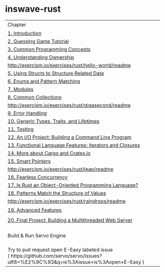 # inswave-rust

<table class="waffle" cellspacing="0" cellpadding="0">
    <tbody>
        <tr style="height:20px;">
            <td class="s3">Chapter</td>
            <td class="s3">일정</td>
        </tr>
        <tr style="height:20px;">
            <td class="s7" dir="ltr"><a target="_blank" href="https://doc.rust-lang.org/book/second-edition/ch01-00-introduction.html">1. Introduction</a></td>
            <td class="s8" dir="ltr" rowspan="5">2018.03.31 - 2018.04.06</td>
        </tr>
        <tr style="height:20px;">
            <td class="s7" dir="ltr"><a target="_blank" href="https://doc.rust-lang.org/book/second-edition/ch02-00-guessing-game-tutorial.html">2. Guessing Game Tutorial</a></td>
        </tr>
        <tr style="height:20px;">
            <td class="s7" dir="ltr"><a target="_blank" href="https://doc.rust-lang.org/book/second-edition/ch03-00-common-programming-concepts.html">3. Common Programming Concepts</a></td>
        </tr>
        <tr style="height:20px;">
            <td class="s12" dir="ltr"><a target="_blank" href="https://doc.rust-lang.org/book/second-edition/ch04-00-understanding-ownership.html">4. Understanding Ownership</a></td>
        </tr>
        <tr style="height:20px;">
            <td class="s13" dir="ltr"><a target="_blank" href="http://exercism.io/exercises/rust/hello-world/readme">http://exercism.io/exercises/rust/hello-world/readme</a></td>
        </tr>
        <tr style="height:20px;">
            <td class="s15" dir="ltr"><a target="_blank" href="https://doc.rust-lang.org/book/second-edition/ch05-00-structs.html">5. Using Structs to Structure Related Data</a></td>
            <td class="s8" dir="ltr" rowspan="5">2018.04.07 ~ 2018.04.13</td>
        </tr>
        <tr style="height:20px;">
            <td class="s15" dir="ltr"><a target="_blank" href="https://doc.rust-lang.org/book/second-edition/ch06-00-enums.html">6. Enums and Pattern Matching</a></td>
        </tr>
        <tr style="height:20px;">
            <td class="s15" dir="ltr"><a target="_blank" href="https://doc.rust-lang.org/book/second-edition/ch07-00-modules.html">7. Modules</a></td>
        </tr>
        <tr style="height:20px;">
            <td class="s18" dir="ltr"><a target="_blank" href="https://doc.rust-lang.org/book/second-edition/ch08-00-common-collections.html">8. Common Collections</a></td>
        </tr>
        <tr style="height:20px;">
            <td class="s13" dir="ltr"><a target="_blank" href="http://exercism.io/exercises/rust/gigasecond/readme">http://exercism.io/exercises/rust/gigasecond/readme</a></td>
            <td class="s19"></td>
        </tr>
        <tr style="height:20px;">
            <td class="s15" dir="ltr"><a target="_blank" href="https://doc.rust-lang.org/book/second-edition/ch09-00-error-handling.html">9. Error Handling</a></td>
            <td class="s8" dir="ltr" rowspan="4">2018.04.14 ~ 2018.04.20</td>
        </tr>
        <tr style="height:20px;">
            <td class="s15" dir="ltr"><a target="_blank" href="https://doc.rust-lang.org/book/second-edition/ch10-00-generics.html">10. Generic Types, Traits, and Lifetimes</a></td>
        </tr>
        <tr style="height:20px;">
            <td class="s15" dir="ltr"><a target="_blank" href="https://doc.rust-lang.org/book/second-edition/ch11-00-testing.html">11. Testing</a></td>
        </tr>
        <tr style="height:20px;">
            <td class="s21" dir="ltr"><a target="_blank" href="https://doc.rust-lang.org/book/second-edition/ch12-00-an-io-project.html">12. An I/O Project: Building a Command Line Program</a></td>
        </tr>
        <tr style="height:20px;">
            <td class="s15" dir="ltr"><a target="_blank" href="https://doc.rust-lang.org/book/second-edition/ch13-00-functional-features.html">13. Functional Language Features: Iterators and Closures</a></td>
            <td class="s8" dir="ltr" rowspan="4">2018.04.21 ~ 2018.04.27</td>
        </tr>
        <tr style="height:20px;">
            <td class="s15" dir="ltr"><a target="_blank" href="https://doc.rust-lang.org/book/second-edition/ch14-00-more-about-cargo.html">14. More about Cargo and Crates.io</a></td>
            <td></td>
        </tr>
        <tr style="height:20px;">
            <td class="s18" dir="ltr"><a target="_blank" href="https://doc.rust-lang.org/book/second-edition/ch15-00-smart-pointers.html">15. Smart Pointers</a></td>
            <td></td>
        </tr>
        <tr style="height:20px;">
            <td class="s13" dir="ltr"><a target="_blank" href="http://exercism.io/exercises/rust/leap/readme">http://exercism.io/exercises/rust/leap/readme</a></td>
            <td class="s19"></td>
        </tr>
        <tr style="height:20px;">
            <td class="s15" dir="ltr"><a target="_blank" href="https://doc.rust-lang.org/book/second-edition/ch16-00-concurrency.html">16. Fearless Concurrency</a></td>
            <td class="s8" dir="ltr" rowspan="4">2018.04.28 ~ 2018.05.04</td>
        </tr>
        <tr style="height:20px;">
            <td class="s15" dir="ltr"><a target="_blank" href="https://doc.rust-lang.org/book/second-edition/ch17-00-oop.html">17. Is Rust an Object-Oriented Programming Language?</a></td>
        </tr>
        <tr style="height:20px;">
            <td class="s18" dir="ltr"><a target="_blank" href="https://doc.rust-lang.org/book/second-edition/ch18-00-patterns.html">18. Patterns Match the Structure of Values</a></td>
        </tr>
        <tr style="height:20px;">
            <td class="s13" dir="ltr"><a target="_blank" href="http://exercism.io/exercises/rust/raindrops/readme">http://exercism.io/exercises/rust/raindrops/readme</a></td>
        </tr>
        <tr style="height:23px;">
            <td class="s15" dir="ltr"><a target="_blank" href="https://doc.rust-lang.org/book/second-edition/ch19-00-advanced-features.html">19. Advanced Features</a></td>
            <td class="s8" dir="ltr" rowspan="2">2018.05.05 ~ 2018.05.11</td>
        </tr>
        <tr style="height:18px;">
            <td class="s21" dir="ltr"><a target="_blank" href="https://doc.rust-lang.org/book/second-edition/ch20-00-final-project-a-web-server.html">20. Final Project: Building a Multithreaded Web Server</a></td>
        </tr>
        <tr style="height:25px;">
            <td class="s22" dir="ltr">Build &amp; Run Servo Engine</td>
            <td class="s8" dir="ltr">2018.05.12 ~ 2018.05.18</td>
        </tr>
        <tr style="height:20px;">
            <td class="s23 softmerge" dir="ltr">
                <div class="softmerge-inner" style="width: 648px; left: -1px;">Try to pull request open E-Easy labeled issue
                    <br>( https://github.com/servo/servo/issues?utf8=%E2%9C%93&amp;q=is%3Aissue+is%3Aopen+E-Easy )</div>
            </td>
            <td class="s24" dir="ltr">2018.05.19 ~</td>
        </tr>
    </tbody>
</table>
